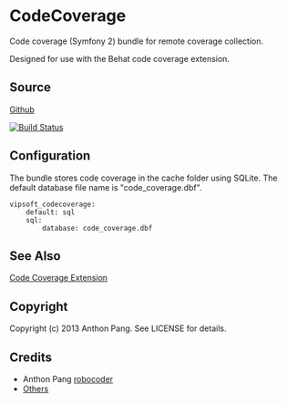 # CodeCoverage

Code coverage (Symfony 2) bundle for remote coverage collection.

Designed for use with the Behat code coverage extension.

## Source

[Github](https://github.com/vipsoft/code-coverage-bundle)

[![Build Status](https://travis-ci.org/vipsoft/code-coverage-bundle.png?branch=master)](https://travis-ci.org/vipsoft/code-coverage-bundle)

## Configuration

The bundle stores code coverage in the cache folder using SQLite.  The default
database file name is "code_coverage.dbf".

```
vipsoft_codecoverage:
    default: sql
    sql:
        database: code_coverage.dbf
```

## See Also

[Code Coverage Extension](https://github.com/vipsoft/code-coverage-extension)

## Copyright

Copyright (c) 2013 Anthon Pang. See LICENSE for details.

## Credits

* Anthon Pang [robocoder](http://github.com/robocoder)
* [Others](https://github.com/vipsoft/code-coverage-bundle/graphs/contributors)
